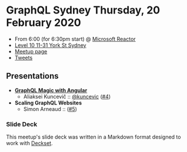 # GraphQL Sydney Thursday, 20 February 2020

- From 6:00 (for 6:30pm start) @ [Microsoft Reactor][]
- [Level 10 11-31 York St Sydney][]
- [Meetup page][]
- [Tweets][]

## Presentations

- **[GraphQL Magic with Angular][]**
  - Aliaksei Kuncevič :: [@kuncevic][] ([#4][])
- **Scaling GraphQL Websites**
  - Simon Arneaud :: ([#5][])

### Slide Deck

This meetup's slide deck was written in a Markdown format designed to work with
[Deckset][].

[GraphQL Magic with Angular]: https://speakerdeck.com/kuncevic/graphql-magic-with-angular
[@kuncevic]: https://twitter.com/kuncevic
[#4]: https://github.com/graphqlsydney/graphqlsydney/issues/4
[#5]: https://github.com/graphqlsydney/graphqlsydney/issues/5
[Microsoft Reactor]: https://developer.microsoft.com/en-us/reactor/Location/Sydney
[Level 10 11-31 York St Sydney]: https://goo.gl/maps/fkARJp2MErvFaTQu8
[Meetup page]: https://www.meetup.com/GraphQL-Sydney/events/267681845/?_xtd=gatlbWFpbF9jbGlja9oAJDJiMDY1NjZhLTAyZDItNDFkNi04MGI4LTRlMTJiYjY5OTRlZg&_af=event&_af_eid=267681845
[Tweets]: https://twitter.com/search?f=tweets&q=graphqlsydney%20since%3A2020-02-19%20until%3A2020-02-21&src=typd
[Deckset]: https://www.decksetapp.com/
